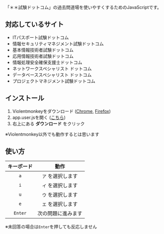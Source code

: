 「＊＊試験ドットコム」の過去問道場を使いやすくするためのJavaScriptです。


## 対応しているサイト
- ITパスポート試験ドットコム
- 情報セキュリティマネジメント試験ドットコム
- 基本情報技術者試験ドットコム
- 応用情報技術者試験ドットコム
- 情報処理安全確保支援士ドットコム
- ネットワークスペシャリスト ドットコム
- データベーススペシャリスト ドットコム
- プロジェクトマネジメント試験ドットコム


## インストール
1. Violentmonkeyをダウンロード ([Chrome][violentmonkey-chrome], [Firefox][violentmonkey-firefox])
2. app.user.jsを開く ([こちら][app.user.js])
3. 右上にある **ダウンロード** をクリック

※Violentmonkey以外でも動作するとは思います


## 使い方
| キーボード | 動作 |
| :-: | :-: |
| `a` | `ア` を選択します |
| `i` | `イ` を選択します |
| `u` | `ウ` を選択します |
| `e` | `エ` を選択します |
| `Enter` | 次の問題に進みます |

※未回答の場合は`Enter`を押しても反応しません


<!-- links -->
[violentmonkey-chrome]: https://chrome.google.com/webstore/detail/violentmonkey/jinjaccalgkegednnccohejagnlnfdag
[violentmonkey-firefox]: https://addons.mozilla.org/ja/firefox/addon/violentmonkey/
[app.user.js]: https://github.com/ozelotjp/dotcom-js/raw/master/app.user.js
